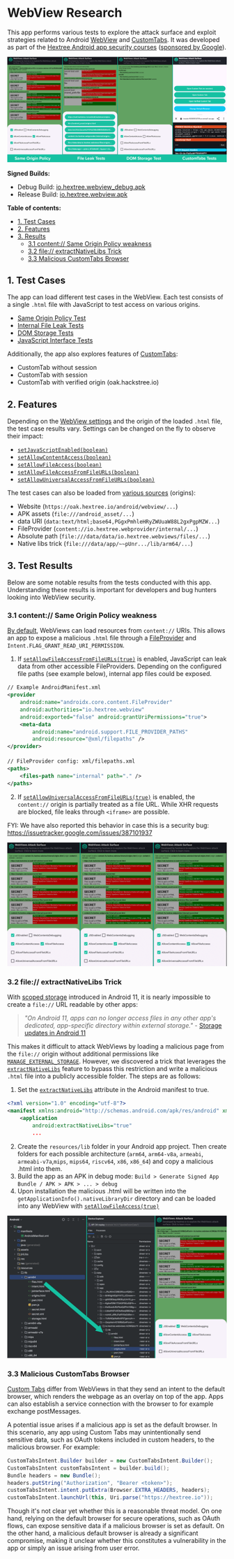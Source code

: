 # WebView Research

This app performs various tests to explore the attack surface and exploit strategies related to Android [WebView](https://developer.android.com/develop/ui/views/layout/webapps/webview) and [CustomTabs](https://developer.chrome.com/docs/android/custom-tabs/guide-get-started). It was developed as part of the [Hextree Android app security courses](https://app.hextree.io/map/android/android-webview) ([sponsored by Google](https://www.hextree.io/hextree-x-google)).


![Screenshots of different test pages](webview_tests.png)

**Signed Builds:**
- Debug Build: [io.hextree.webview_debug.apk](app/debug/io.hextree.webview_debug.apk)
- Release Build: [io.hextree.webview.apk](app/release/io.hextree.webview.apk)

**Table of contents:**

- [1. Test Cases](#1-test-cases)
- [2. Features](#2-features)
- [3. Results](#3-test-results)
    - [3.1 content:// Same Origin Policy weakness](#31-content-same-origin-policy-weakness)
    - [3.2 file:// extractNativeLibs Trick](#32-file-extractnativelibs-trick)
    - [3.3 Malicious CustomTabs Browser]()

## 1. Test Cases
The app can load different test cases in the WebView. Each test consists of a single `.html` file with JavaScript to test access on various origins.

- [Same Origin Policy Test](app/src/main/assets/origins.html)
- [Internal File Leak Tests](app/src/main/assets/files.html)
- [DOM Storage Tests](app/src/main/assets/storage.html)
- [JavaScript Interface Tests](app/src/main/assets/pwn.html)

Additionally, the app also explores features of [CustomTabs](https://developer.chrome.com/docs/android/custom-tabs/guide-get-started):

- CustomTab without session
- CustomTab with session
- CustomTab with verified origin (oak.hackstree.io)

## 2. Features

Depending on the [WebView settings](https://developer.android.com/reference/android/webkit/WebSettings) and the origin of the loaded `.html` file, the test case results vary. Settings can be changed on the fly to observe their impact:

- [`setJavaScriptEnabled(boolean)`](https://developer.android.com/reference/android/webkit/WebSettings#setJavaScriptEnabled(boolean))
- [`setAllowContentAccess(boolean)`](https://developer.android.com/reference/android/webkit/WebSettings#setAllowContentAccess(boolean))
- [`setAllowFileAccess(boolean)`](https://developer.android.com/reference/android/webkit/WebSettings#setAllowFileAccess(boolean))
- [`setAllowFileAccessFromFileURLs(boolean)`](https://developer.android.com/reference/android/webkit/WebSettings#setAllowFileAccessFromFileURLs(boolean))
- [`setAllowUniversalAccessFromFileURLs(boolean)`](https://developer.android.com/reference/android/webkit/WebSettings#setAllowUniversalAccessFromFileURLs(boolean))

The test cases can also be loaded from [various sources](https://github.com/hextreeio/android-webview-research/blob/main/app/src/main/java/io/hextree/webviews/activities/WebViewsTestActivity.java#L159) (origins):

- Website (`https://oak.hextree.io/android/webview/...`)
- APK assets (`file:///android_asset/...`)
- data URI (`data:text/html;base64,PGgxPmhleHRyZWUuaW88L2gxPgpMZW...`)
- FileProvider (`content://io.hextree.webprovider/internal/...`)
- Absolute path (`file:///data/data/io.hextree.webviews/files/...`)
- Native libs trick (`file:///data/app/~~pUnr.../lib/arm64/...`)

## 3. Test Results

Below are some notable results from the tests conducted with this app. Understanding these results is important for developers and bug hunters looking into WebView security.

### 3.1 content:// Same Origin Policy weakness

[By default](https://developer.android.com/reference/android/webkit/WebSettings#setAllowContentAccess(boolean)), WebViews can load resources from `content://` URIs. This allows an app to expose a malicious `.html` file through a [FileProvider](https://developer.android.com/reference/androidx/core/content/FileProvider) and `Intent.FLAG_GRANT_READ_URI_PERMISSION`.


1. If [`setAllowFileAccessFromFileURLs(true)`](https://developer.android.com/reference/android/webkit/WebSettings#setAllowFileAccessFromFileURLs(boolean)) is enabled, JavaScript can leak data from other accessible FileProviders. Depending on the configured file paths (see example below), internal app files could be exposed.
```xml
// Example AndroidManifest.xml
<provider
    android:name="androidx.core.content.FileProvider"
    android:authorities="io.hextree.webview"
    android:exported="false" android:grantUriPermissions="true">
    <meta-data
        android:name="android.support.FILE_PROVIDER_PATHS"
        android:resource="@xml/filepaths" />
</provider>

// FileProvider config: xml/filepaths.xml
<paths>
    <files-path name="internal" path="." />
</paths>
```
2. If [`setAllowUniversalAccessFromFileURLs(true)`](https://developer.android.com/reference/android/webkit/WebSettings#setAllowUniversalAccessFromFileURLs(boolean)) is enabled, the `content://` origin is partially treated as a file URL. While XHR requests are blocked, file leaks through `<iframe>` are possible.

FYI: We have also reported this behavior in case this is a security bug: https://issuetracker.google.com/issues/387101937

![Screenshots of content:// SOP testcases](content_provider.png)

### 3.2 file:// extractNativeLibs Trick

With [scoped storage](https://developer.android.com/training/data-storage#scoped-storage) introduced in Android 11, it is nearly impossible to create a `file://` URL readable by other apps:

> *"On Android 11, apps can no longer access files in any other app's dedicated, app-specific directory within external storage."* - [Storage updates in Android 11](https://developer.android.com/about/versions/11/privacy/storage#other-app-specific-dirs)

This makes it difficult to attack WebViews by loading a malicious page from the `file://` origin without additional permissions like [`MANAGE_EXTERNAL_STORAGE`](https://developer.android.com/reference/android/Manifest.permission#MANAGE_EXTERNAL_STORAGE). However, we discovered a trick that leverages the [`extractNativeLibs`](https://developer.android.com/guide/topics/manifest/application-element#extractNativeLibs) feature to bypass this restriction and write a malicious `.html` file into a publicly accessible folder. The steps are as follows:

1. Set the [`extractNativeLibs`](https://developer.android.com/guide/topics/manifest/application-element#extractNativeLibs) attribute in the Android manifest to true.
```xml
<?xml version="1.0" encoding="utf-8"?>
<manifest xmlns:android="http://schemas.android.com/apk/res/android" xmlns:tools="http://schemas.android.com/tools">
    <application
        android:extractNativeLibs="true"
        ...
```
2. Create the `resources/lib` folder in your Android app project. Then create folders for each possible architecture (`arm64`, `arm64-v8a`, `armeabi`, `armeabi-v7a`,`mips`, `mips64`, `riscv64`, `x86`, `x86_64`) and copy a malicious .html into them.
3. Build the app as an APK in debug mode: `Build > Generate Signed App Bundle / APK > APK > ... > debug`
4. Upon installation the malicious .html will be written into the `getApplicationInfo().nativeLibraryDir` directory and can be loaded into any WebView with [`setAllowFileAccess(true)`](https://developer.android.com/reference/android/webkit/WebSettings#setAllowFileAccess(boolean))

![extractNativeLibs trick to write a public file](webview_native_trick.png)

### 3.3 Malicious CustomTabs Browser

[Custom Tabs](https://developer.chrome.com/docs/android/custom-tabs/guide-get-started) differ from WebViews in that they send an intent to the default browser, which renders the webpage as an overlay on top of the app. Apps can also establish a service connection with the browser to for example exchange postMessages.

A potential issue arises if a malicious app is set as the default browser. In this scenario, any app using Custom Tabs may unintentionally send sensitive data, such as OAuth tokens included in custom headers, to the malicious browser. For example:

```java
CustomTabsIntent.Builder builder = new CustomTabsIntent.Builder();
CustomTabsIntent customTabsIntent = builder.build();
Bundle headers = new Bundle();
headers.putString("Authorization", "Bearer <token>");
customTabsIntent.intent.putExtra(Browser.EXTRA_HEADERS, headers);
customTabsIntent.launchUrl(this, Uri.parse("https://hextree.io"));
```

Though it's not clear yet whether this is a reasonable threat model. On one hand, relying on the default browser for secure operations, such as OAuth flows, can expose sensitive data if a malicious browser is set as default. On the other hand, a malicious default browser is already a significant compromise, making it unclear whether this constitutes a vulnerability in the app or simply an issue arising from user error.